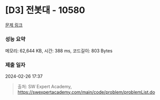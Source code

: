 # [D3] 전봇대 - 10580 

[문제 링크](https://swexpertacademy.com/main/code/problem/problemDetail.do?contestProbId=AXO8QBw6Qu4DFAXS) 

### 성능 요약

메모리: 62,644 KB, 시간: 388 ms, 코드길이: 803 Bytes

### 제출 일자

2024-02-26 17:37



> 출처: SW Expert Academy, https://swexpertacademy.com/main/code/problem/problemList.do